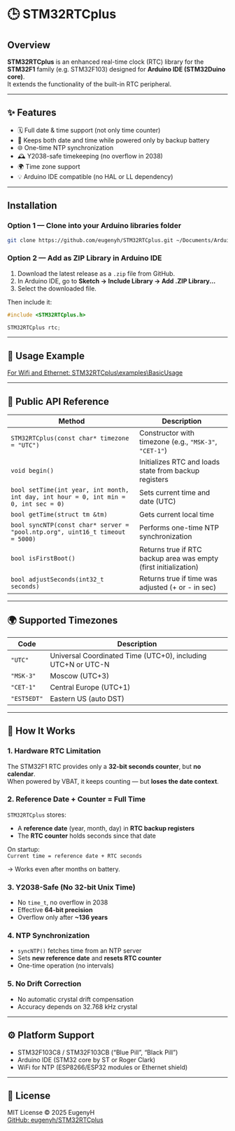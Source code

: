 # 🕒 STM32RTCplus

## Overview  
**STM32RTCplus** is an enhanced real-time clock (RTC) library for the **STM32F1** family (e.g. STM32F103) designed for **Arduino IDE (STM32Duino core)**.  
It extends the functionality of the built-in RTC peripheral.

---

## ✨ Features

- 🗓 Full date & time support (not only time counter)
- 🔋 Keeps both date and time while powered only by backup battery
- 🌐 One-time NTP synchronization
- 🕰 Y2038-safe timekeeping (no overflow in 2038)
- 🌍 Time zone support
- 💡 Arduino IDE compatible (no HAL or LL dependency)

---

## Installation  

### Option 1 — Clone into your Arduino libraries folder  
```bash
git clone https://github.com/eugenyh/STM32RTCplus.git ~/Documents/Arduino/libraries/STM32RTCplus
```

### Option 2 — Add as ZIP Library in Arduino IDE  
1. Download the latest release as a `.zip` file from GitHub.  
2. In Arduino IDE, go to **Sketch → Include Library → Add .ZIP Library...**  
3. Select the downloaded file.  

Then include it:
```cpp
#include <STM32RTCplus.h>

STM32RTCplus rtc;
```

---
## 🚀 Usage Example

[For Wifi and Ethernet: STM32RTCplus\examples\BasicUsage](https://github.com/eugenyh/STM32RTCplus/tree/main/examples/BasicUsage)

---

## 🧩 Public API Reference

| Method | Description |
|--------|--------------|
| `STM32RTCplus(const char* timezone = "UTC")` | Constructor with timezone (e.g., `"MSK-3"`, `"CET-1"`) |
| `void begin()` | Initializes RTC and loads state from backup registers |
| `bool setTime(int year, int month, int day, int hour = 0, int min = 0, int sec = 0)` | Sets current time and date (UTC) |
| `bool getTime(struct tm &tm)` | Gets current local time |
| `bool syncNTP(const char* server = "pool.ntp.org", uint16_t timeout = 5000)` | Performs one-time NTP synchronization |
| `bool isFirstBoot()` | Returns true if RTC backup area was empty (first initialization) |
| `bool adjustSeconds(int32_t seconds) ` | Returns true if time was adjusted (+ or - in sec) |

---

## 🌍 Supported Timezones

| Code | Description |
|------|--------------|
| `"UTC"` | Universal Coordinated Time (UTC+0), including UTC+N or UTC-N |
| `"MSK-3"` | Moscow (UTC+3) |
| `"CET-1"` | Central Europe (UTC+1) |
| `"EST5EDT"` | Eastern US (auto DST) |

---

## 🧠 How It Works

### 1. Hardware RTC Limitation
The STM32F1 RTC provides only a **32-bit seconds counter**, but **no calendar**.  
When powered by VBAT, it keeps counting — but **loses the date context**.

### 2. Reference Date + Counter = Full Time
`STM32RTCplus` stores:
- A **reference date** (year, month, day) in **RTC backup registers**
- The **RTC counter** holds seconds since that date

On startup:  
`Current time = reference date + RTC seconds`

→ Works even after months on battery.

### 3. Y2038-Safe (No 32-bit Unix Time)
- No `time_t`, no overflow in 2038
- Effective **64-bit precision**
- Overflow only after **~136 years**

### 4. NTP Synchronization
- `syncNTP()` fetches time from an NTP server
- Sets **new reference date** and **resets RTC counter**
- One-time operation (no intervals)

### 5. No Drift Correction
- No automatic crystal drift compensation
- Accuracy depends on 32.768 kHz crystal

---

## ⚙️ Platform Support

- STM32F103C8 / STM32F103CB (“Blue Pill”, “Black Pill”)  
- Arduino IDE (STM32 core by ST or Roger Clark)  
- WiFi for NTP (ESP8266/ESP32 modules or Ethernet shield)

---

## 🧾 License

MIT License © 2025 EugenyH  
[GitHub: eugenyh/STM32RTCplus](https://github.com/eugenyh/STM32RTCplus)
